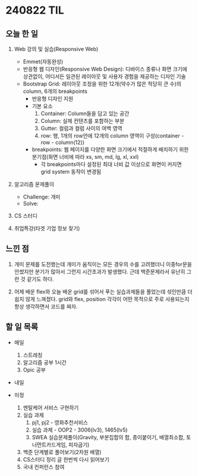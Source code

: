 # 240822 TIL

## 오늘 한 일
1. Web 강의 및 실습(Responsive Web)
   - Emmet(자동완성)
   - 반응형 웹 디자인(Responsive Web Design): 디바이스 종류나 화면 크기에 상관없이, 어디서든 일관된 레이아웃 및 사용자 경험을 제공하는 디자인 기술
   - Bootstrap Grid: 레이아웃 조정을 위한 12개(약수가 많은 적당히 큰 수)의 column, 6개의 breakpoints
     - 반응형 디자인 지원
     - 기본 요소
        1. Container: Column들을 담고 있는 공간
        2. Column: 실제 컨텐츠를 포함하는 부분
        3. Gutter: 컬럼과 컬럼 사이의 여백 영역
        4. row: 행, 1개의 row안에 12개의 column 영역이 구성(container - row - column(12))
     - breakpoints: 웹 페이지를 다양한 화면 크기에서 적절하게 배치하기 위한 분기점(화면 너비에 따라 xs, sm, md, lg, xl, xxl)
       - 각 breakpoints마다 설정된 최대 너비 값 이상으로 화면이 커지면 grid system 동작이 변경됨

2. 알고리즘 문제풀이
   - Challenge: 개미
   - Solve: 

3. CS 스터디

4. 취업특강(타겟 기업 정보 찾기)

## 느낀 점
1. 개미 문제를 도전했는데 개미가 움직이는 모든 경우의 수를 고려했더니 이중for문을 안썼지만 분기가 많아서 그런지 시간초과가 발생했다. 근데 백준문제라서 유난히 그런 것 같기도 하다.

2. 어제 배운 flex와 오늘 배운 grid를 섞어서 푸는 실습과제들을 풀었는데 섞인만큼 더 쉽지 않게 느껴졌다. grid와 flex, position 각각이 어떤 목적으로 주로 사용되는지 항상 생각하면서 코드를 짜자.

## 할 일 목록
 - 매일
    1. 스트레칭
    2. 알고리즘 공부 1시간
    3. Opic 공부

 - 내일

 - 미정
    1. 멘탈케어 서비스 구현하기
    2. 실습 과제
        1. pj1, pj2 - 영화추천서비스
        2. 실습 과제 - OOP2 - 3006(lv3), 1465(lv5)
        3. SWEA 실습문제풀이(Gravity, 부분집합의 합, 종이붙이기, 배열최소합, 토너먼트카드게임, 피자굽기)
    3. 백준 단계별로 풀어보기(2차원 배열)
    4. CS스터디 정리 글 한번씩 다시 읽어보기
    5. 국내 컨퍼런스 참여